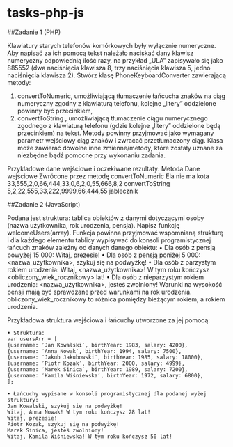 # tasks-php-js

##Zadanie 1 (PHP)

Klawiatury starych telefonów komórkowych były wyłącznie numeryczne. Aby napisać za ich pomocą
tekst należało naciskać dany klawisz numeryczny odpowiednią ilość razy, na przykład „ULA” zapisywało
się jako 885552 (dwa naciśnięcia klawisza 8, trzy naciśnięcia klawisza 5, jedno naciśnięcia klawisza 2).
Stwórz klasę PhoneKeyboardConverter zawierającą metody:
1. convertToNumeric, umożliwiającą tłumaczenie łańcucha znaków na ciąg numeryczny
zgodny z klawiaturą telefonu, kolejne „litery” oddzielone powinny być przecinkiem,
2. convertToString , umożliwiającą tłumaczenie ciągu numerycznego zgodnego z klawiaturą
telefonu (gdzie kolejne „litery” oddzielone będą przecinkiem) na tekst.
Metody powinny przyjmować jako wymagany parametr wejściowy ciąg znaków i zwracać
przetłumaczony ciąg. Klasa może zawierać dowolne inne zmienne/metody, które zostały uznane za
niezbędne bądź pomocne przy wykonaniu zadania.

Przykładowe dane wejściowe i oczekiwane rezultaty:
Metoda Dane wejściowe Zwrócone przez metodę
convertToNumeric Ela nie ma kota 33,555,2,0,66,444,33,0,6,2,0,55,666,8,2
convertToString 5,2,22,555,33,222,9999,66,444,55 jablecznik

##Zadanie 2 (JavaScript)

Podana jest struktura: tablica obiektów z danymi dotyczącymi osoby (nazwa użytkownika, rok
urodzenia, pensja). Napisz funkcję welcomeUsers(array). Funkcja powinna przyjmować
wspomnianą strukturę i dla każdego elementu tablicy wypisywać do konsoli programistycznej łańcuch
znaków zależny od danych danego obiektu:
• Dla osób z pensją powyżej 15 000: Witaj, prezesie!
• Dla osób z pensją poniżej 5 000: <nazwa_użytkownika>, szykuj się na podwyżkę!
• Dla osób z parzystym rokiem urodzenia: Witaj, <nazwa_użytkownika>! W tym roku
kończysz <obliczony_wiek_rocznikowy> lat!
• Dla osób z nieparzystym rokiem urodzenia: <nazwa_użytkownika>, jesteś zwolniony!
Warunki na wysokość pensji mają być sprawdzane przed warunkami na rok urodzenia.
obliczony_wiek_rocznikowy to różnica pomiędzy bieżącym rokiem, a rokiem urodzenia.

Przykładowa struktura wejściowa i łańcuchy utworzone za jej pomocą:
```
• Struktura:
var usersArr = [
{username: ′Jan Kowalski′, birthYear: 1983, salary: 4200},
{username: ′Anna Nowak′, birthYear: 1994, salary: 7500},
{username: ′Jakub Jakubowski′, birthYear: 1985, salary: 18000},
{username: ′Piotr Kozak′, birthYear: 2000, salary: 4999},
{username: ′Marek Sinica′, birthYear: 1989, salary: 7200},
{username: ′Kamila Wiśniewska′, birthYear: 1972, salary: 6800},
];

```
```
• Łańcuchy wypisane w konsoli programistycznej dla podanej wyżej struktury:
Jan Kowalski, szykuj się na podwyżkę!
Witaj, Anna Nowak! W tym roku kończysz 28 lat!
Witaj, prezesie!
Piotr Kozak, szykuj się na podwyżkę!
Marek Sinica, jesteś zwolniony!
Witaj, Kamila Wiśniewska! W tym roku kończysz 50 lat!
```
